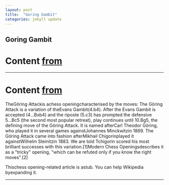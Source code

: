 ```yaml
---
layout: post
title:  "Goring Gambit"
categories: jekyll update
---
```


## Goring Gambit
# Content [from](https://www.chess.com/openings/Scotch-Game-Goring-Gambit)

---

# Content [from](https://en.wikipedia.org/wiki/G%C3%B6ring_Attack)

TheGöring Attackis achess openingcharacterised by the moves:
The Göring Attack is a variation of theEvans Gambit(4.b4). After the Evans Gambit is accepted (4...Bxb4) and the riposte (5.c3) has prompted the defensive 5...Bc5 (the second most popular retreat), play continues until 10.Bg5, the defining move of the Göring Attack. It is named afterCarl Theodor Göring, who played it in several games againstJohannes Minckwitzin 1869. The Göring Attack came into fashion afterMikhail Chigorinplayed it againstWilhelm Steinitzin 1883. We are told Tchigorin scored his most brilliant successes with this variation.[1]Modern Chess Openingsdescribes it as a "tricky" opening, "which can be refuted only if you know the right moves".[2]

Thischess opening-related article is astub. You can help Wikipedia byexpanding it.

---

